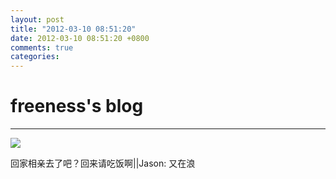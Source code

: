 ```yaml
---
layout: post
title: "2012-03-10 08:51:20"
date: 2012-03-10 08:51:20 +0800
comments: true
categories: 
---
```


# freeness's blog

----------

![](http://okqmqrbgo.bkt.clouddn.com/201203100851201.jpg)

>
回家相亲去了吧？回来请吃饭啊||Jason: 又在浪